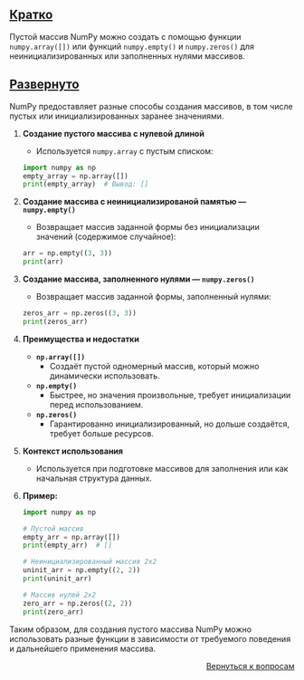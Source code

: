 ## <u>Кратко</u>

Пустой массив NumPy можно создать с помощью функции `numpy.array([])` или функций `numpy.empty()` и `numpy.zeros()` для
неинициализированных или заполненных нулями массивов.

## <u>Развернуто</u>

NumPy предоставляет разные способы создания массивов, в том числе пустых или инициализированных заранее значениями.

1. **Создание пустого массива с нулевой длиной**
    - Используется `numpy.array` с пустым списком:
    ```python
    import numpy as np
    empty_array = np.array([])
    print(empty_array)  # Вывод: []
    ```

2. **Создание массива с неинициализированой памятью — `numpy.empty()`**
    - Возвращает массив заданной формы без инициализации значений (содержимое случайное):
    ```python
    arr = np.empty((3, 3))
    print(arr)
    ```

3. **Создание массива, заполненного нулями — `numpy.zeros()`**
    - Возвращает массив заданной формы, заполненный нулями:
    ```python
    zeros_arr = np.zeros((3, 3))
    print(zeros_arr)
    ```

4. **Преимущества и недостатки**
    - **`np.array([])`**
        - Создаёт пустой одномерный массив, который можно динамически использовать.
    - **`np.empty()`**
        - Быстрее, но значения произвольные, требует инициализации перед использованием.
    - **`np.zeros()`**
        - Гарантированно инициализированный, но дольше создаётся, требует больше ресурсов.

5. **Контекст использования**
    - Используется при подготовке массивов для заполнения или как начальная структура данных.

6. **Пример:**
    ```python
    import numpy as np
 
    # Пустой массив
    empty_arr = np.array([])
    print(empty_arr)  # []
 
    # Неинициализированный массив 2x2
    uninit_arr = np.empty((2, 2))
    print(uninit_arr)
 
    # Массив нулей 2x2
    zero_arr = np.zeros((2, 2))
    print(zero_arr)
    ```

Таким образом, для создания пустого массива NumPy можно использовать разные функции в зависимости от требуемого
поведения и дальнейшего применения массива.

<div align="right"> 

[Вернуться к вопросам](../Вопросы.md)

</div>
